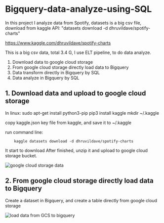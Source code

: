 # Bigquery-data-analyze-using-SQL

In this project I analyze data from Spotify, datasets is a big csv file, download from kaggle API: "datasets download -d dhruvildave/spotify-charts" 

https://www.kaggle.com/dhruvildave/spotify-charts

This is a big csv data, total 3.4 G, I use ELT pipeline, to do data analyze. 

1. Download data to google cloud storage
2. From google cloud storage directly load data to Bigquery
3. Data transform directly in Bigquery by SQL
4. Data analyze in Bigquery by SQL


## 1. Download data and upload to google cloud storage
 
 In linux:
        sudo apt-get install python3-pip
        pip3 install kaggle
        mkdir ~/.kaggle
        
 copy kaggle.json key file from kaggle, and save it to ~/.kaggle
 
 run command line:
 
        kaggle datasets download -d dhruvildave/spotify-charts
        
 It start to download
After finished, unzip it and upload to google cloud storage bucket.

![google cloud storage data](https://user-images.githubusercontent.com/98153604/151671732-ef7c422b-9b8c-428b-9abe-d8f461377528.JPG)

## 2. From google cloud storage directly load data to Bigquery

  Create a dataset in Bigquery, and create a table directly from google cloud storage

![load data from GCS to bigquery](https://user-images.githubusercontent.com/98153604/151671815-21020780-5b33-4329-9c95-edefec1f5f8c.JPG)

  

  
        
        
        


